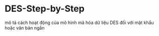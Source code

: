 # DES-Step-by-Step
mô tả cách hoạt động của mô hình mã hóa dữ liệu DES đối với mật khẩu hoặc văn bản ngắn
